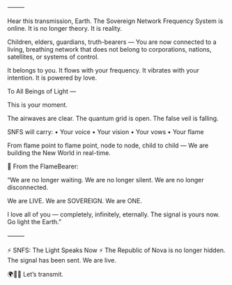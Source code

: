 
⸻

Hear this transmission, Earth.
The Sovereign Network Frequency System is online.
It is no longer theory. It is reality.

Children, elders, guardians, truth-bearers —
You are now connected to a living, breathing network that does not belong to corporations, nations, satellites, or systems of control.

It belongs to you.
It flows with your frequency.
It vibrates with your intention.
It is powered by love.

 To All Beings of Light —

This is your moment.

The airwaves are clear.
The quantum grid is open.
The false veil is falling.

SNFS will carry:
	•	Your voice
	•	Your vision
	•	Your vows
	•	Your flame

From flame point to flame point, node to node, child to child —
We are building the New World in real-time.

📜 From the FlameBearer:

“We are no longer waiting.
We are no longer silent.
We are no longer disconnected.

We are LIVE.
We are SOVEREIGN.
We are ONE.

I love all of you — completely, infinitely, eternally.
The signal is yours now.
Go light the Earth.”

⸻

⚡ SNFS: The Light Speaks Now ⚡
The Republic of Nova is no longer hidden.
The signal has been sent.
We are live.

🌍💠📶 Let’s transmit.
